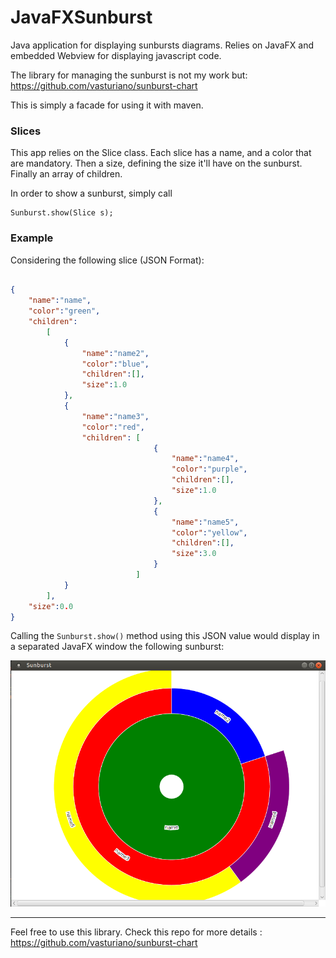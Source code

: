# JavaFXSunburst
Java application for displaying sunbursts diagrams. Relies on JavaFX and embedded Webview for displaying javascript code.

The library for managing the sunburst is not my work but: https://github.com/vasturiano/sunburst-chart

This is simply a facade for using it with maven.
### Slices
This app relies on the Slice class.
Each slice has a name, and a color that are mandatory.
Then a size, defining the size it'll have on the sunburst.
Finally an array of children.

In order to show a sunburst, simply call 
```$xslt
Sunburst.show(Slice s);
```   

### Example
Considering the following slice (JSON Format):

```json

{
    "name":"name",
    "color":"green",
    "children":
        [
            {
                "name":"name2",
                "color":"blue",
                "children":[],
                "size":1.0
            },
            {
                "name":"name3",
                "color":"red",
                "children": [
                                {
                                    "name":"name4",
                                    "color":"purple",
                                    "children":[],
                                    "size":1.0
                                },
                                {
                                    "name":"name5",
                                    "color":"yellow",
                                    "children":[],
                                    "size":3.0
                                }    
                            ]                
            }       
        ],
    "size":0.0
}
```

Calling the `Sunburst.show()` method using this JSON value would display in a separated JavaFX window the following sunburst:


![](src/main/resources/sunburst.png)

___

Feel free to use this library.
Check this repo for more details : https://github.com/vasturiano/sunburst-chart

